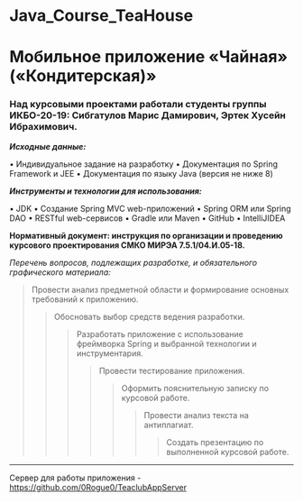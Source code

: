 # Java_Course_TeaHouse

# Мобильное приложение «Чайная» («Кондитерская)»

### Над курсовыми проектами работали студенты группы ИКБО-20-19: Сибгатулов Марис Дамирович, Эртек Хусейн Ибрахимович. 

***Исходные данные:***

• Индивидуальное задание на разработку
• Документация по Spring Framework и JEE
• Документация по языку Java (версия не ниже 8)

***Инструменты и технологии для использования:***

• JDK
• Создание Spring MVC web-приложений
• Spring ORM или Spring DAO
• RESTful web-сервисов
• Gradle или Maven
• GitHub
• IntelliJIDEA


**Нормативный документ: инструкция по организации и проведению курсового проектирования СМКО МИРЭА 7.5.1/04.И.05-18.**

*Перечень вопросов, подлежащих разработке, и обязательного графического материала:*

> Провести анализ предметной области и формирование основных требований к приложению.
>> Обосновать выбор средств ведения разработки.
>>> Разработать приложение с использование фреймворка Spring и выбранной технологии и инструментария.
>>>> Провести тестирование приложения.
>>>>> Оформить пояснительную записку по курсовой работе.
>>>>>> Провести анализ текста на антиплагиат.
>>>>>>> Создать презентацию по выполненной курсовой работе.

***

Сервер для работы приложения - <https://github.com/0Rogue0/TeaclubAppServer>
